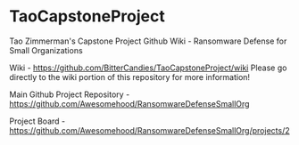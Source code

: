 # TaoCapstoneProject
Tao Zimmerman's Capstone Project Github Wiki - Ransomware Defense for Small Organizations

Wiki - https://github.com/BitterCandies/TaoCapstoneProject/wiki
Please go directly to the wiki portion of this repository for more information!

Main Github Project Repository - https://github.com/Awesomehood/RansomwareDefenseSmallOrg

Project Board - https://github.com/Awesomehood/RansomwareDefenseSmallOrg/projects/2

